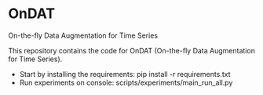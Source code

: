 # OnDAT

On-the-fly Data Augmentation for Time Series

This repository contains the code for OnDAT (On-the-fly Data Augmentation for Time Series).


- Start by installing the requirements: pip install -r requirements.txt
- Run experiments on console: scripts/experiments/main_run_all.py


